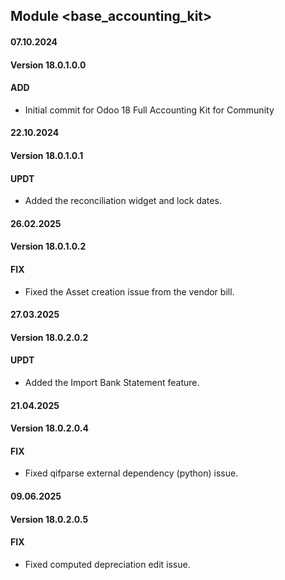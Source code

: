 ## Module <base_accounting_kit>

#### 07.10.2024
#### Version 18.0.1.0.0
#### ADD
- Initial commit for Odoo 18 Full Accounting Kit for Community

#### 22.10.2024
#### Version 18.0.1.0.1
#### UPDT
- Added the reconciliation widget and lock dates.

#### 26.02.2025
#### Version 18.0.1.0.2
#### FIX
- Fixed the Asset creation issue from the vendor bill.

#### 27.03.2025
#### Version 18.0.2.0.2
#### UPDT
- Added the Import Bank Statement feature.

#### 21.04.2025
#### Version 18.0.2.0.4
#### FIX
- Fixed qifparse external dependency (python) issue.

#### 09.06.2025
#### Version 18.0.2.0.5
#### FIX
- Fixed computed depreciation edit issue.

